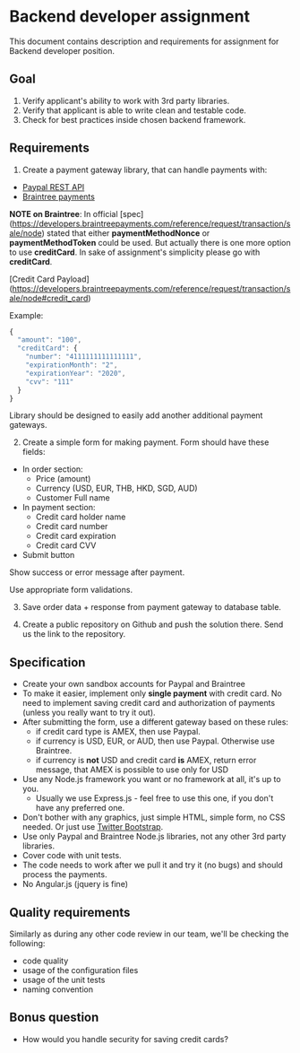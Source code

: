 Backend developer assignment
==========

This document contains description and requirements for assignment for Backend developer position.

## Goal

1. Verify applicant's ability to work with 3rd party libraries.
2. Verify that applicant is able to write clean and testable code.
3. Check for best practices inside chosen backend framework.


## Requirements

1) Create a payment gateway library, that can handle payments with:

* [Paypal REST API](https://github.com/paypal/rest-api-sdk-nodejs)
* [Braintree payments](https://www.braintreepayments.com/docs/node/)

**NOTE on Braintree**:
In official [spec] (https://developers.braintreepayments.com/reference/request/transaction/sale/node) stated that either **paymentMethodNonce** or **paymentMethodToken** could be used. But actually there is one more option to use **creditCard**. In sake of assignment's simplicity please go with **creditCard**.

[Credit Card Payload] (https://developers.braintreepayments.com/reference/request/transaction/sale/node#credit_card)

Example:
```javascript
{
  "amount": "100",
  "creditCard": {
    "number": "4111111111111111",
    "expirationMonth": "2",
    "expirationYear": "2020",
    "cvv": "111"
  }
}
```

Library should be designed to easily add another additional payment gateways.

2) Create a simple form for making payment. Form should have these fields:

* In order section:
  * Price (amount)
  * Currency (USD, EUR, THB, HKD, SGD, AUD)
  * Customer Full name
* In payment section:
  * Credit card holder name
  * Credit card number
  * Credit card expiration
  * Credit card CVV
* Submit button

Show success or error message after payment. 

Use appropriate form validations.

3) Save order data + response from payment gateway to database table.

4) Create a public repository on Github and push the solution there. Send us the link to the repository.

## Specification

* Create your own sandbox accounts for Paypal and Braintree
* To make it easier, implement only **single payment** with credit card. No need to implement saving credit card and authorization of payments (unless you really want to try it out).
* After submitting the form, use a different gateway based on these rules:
  * if credit card type is AMEX, then use Paypal.
  * if currency is USD, EUR, or AUD, then use Paypal. Otherwise use Braintree.
  * if currency is **not** USD and credit card **is** AMEX, return error message, that AMEX is possible to use only for USD
* Use any Node.js framework you want or no framework at all, it's up to you.
  * Usually we use Express.js - feel free to use this one, if you don't have any preferred one.
* Don't bother with any graphics, just simple HTML, simple form, no CSS needed. Or just use [Twitter Bootstrap](http://getbootstrap.com).
* Use only Paypal and Braintree Node.js libraries, not any other 3rd party libraries.
* Cover code with unit tests.
* The code needs to work after we pull it and try it (no bugs) and should process the payments.
* No Angular.js (jquery is fine)

## Quality requirements

Similarly as during any other code review in our team, we'll be checking the following:

* code quality
* usage of the configuration files
* usage of the unit tests
* naming convention

## Bonus question

* How would you handle security for saving credit cards?
